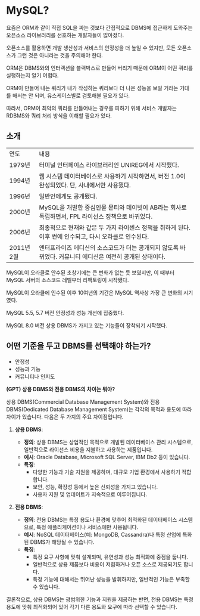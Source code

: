 # MySQL?

요즘은 ORM과 같이 직접 SQL을 짜는 것보다 간접적으로 DBMS에 접근하게 도와주는 오픈소스 라이브러리를 선호하는 개발자들이 많아졌다.

오픈소스를 활용하면 개발 생산성과 서비스의 안정성을 더 높일 수 있지만, 모든 오픈소스가 그런 것은 아니라는 것을 주의해야 한다.

ORM은 DBMS와의 인터랙션을 블랙박스로 만들어 버리기 때문에 ORM이 어떤 쿼리를 실행하는지 알기 어렵다.

ORM이 만들어 내는 쿼리가 내가 작성하는 쿼리보다 더 나은 성능을 보일 거라는 기대를 해서는 안 되며, 유스케이스별로 검토해볼 필요가 있다.

따라서, ORM이 최악의 쿼리를 만들어내는 경우를 피하기 위해 서비스 개발자는 RDBMS와 쿼리 처리 방식을 이해할 필요가 있다.

  

## 소개

|     |     |
| --- | --- |
| 연도  | 내용  |
| 1979년<br> | 터미널 인터페이스 라이브러리인 UNIREG에서 시작했다.<br> |
| 1994년<br> | 웹 시스템 데이터베이스로 사용하기 시작하면서, 버전 1.0이 완성되었다. 단, 사내에서만 사용됐다.<br> |
| 1996년<br> | 일반인에게도 공개됐다.<br> |
| 2000년<br> | MySQL을 개발한 중심인물 몬티와 데이빗이 AB라는 회사로 독립하면서, FPL 라이선스 정책으로 바뀌었다. |
| 2006년<br> | 최종적으로 현재와 같은 두 가지 라이센스 정책을 취하게 된다. 이후 썬에 인수되고, 다시 오라클로 인수된다.<br> |
| 2011년 2월<br> | 엔터프라이즈 에디션의 소스코드가 더는 공개되지 않도록 바뀌었다. 커뮤니티 에디션은 여전히 공개된 상태이다.<br> |

  

MySQL이 오라클로 안수된 초창기에는 큰 변화가 없는 듯 보였지만, 이 때부터 MySQL 서버의 소스코드 레벨부터 리팩토링이 시작됐다.

MySQL이 오라클에 인수된 이후 10여년의 기간은 MySQL 역사상 가장 큰 변화의 시기였다.

  

MySQL 5.5, 5.7 버전 안정성과 성능 개선에 집중했다.

MySQL 8.0 버전 상용 DBMS가 가지고 있는 기능들이 장착되기 시작했다.

  

## 어떤 기준을 두고 DBMS를 선택해야 하는가?

- 안정성
- 성능과 기능
- 커뮤니티나 인지도

  

**(GPT) 상용 DBMS와 전용 DBMS의 차이는 뭐야?**

상용 DBMS(Commercial Database Management System)와 전용 DBMS(Dedicated Database Management System)는 각각의 목적과 용도에 따라 차이가 있습니다. 다음은 두 가지의 주요 차이점입니다.

1. **상용 DBMS**:
    - **정의**: 상용 DBMS는 상업적인 목적으로 개발된 데이터베이스 관리 시스템으로, 일반적으로 라이선스 비용을 지불하고 사용하는 제품입니다.
    - **예시**: Oracle Database, Microsoft SQL Server, IBM Db2 등이 있습니다.
    - **특징**:
        - 다양한 기능과 기술 지원을 제공하며, 대규모 기업 환경에서 사용하기 적합합니다.
        - 보안, 성능, 확장성 등에서 높은 신뢰성을 가지고 있습니다.
        - 사용자 지원 및 업데이트가 지속적으로 이루어집니다.

2. **전용 DBMS**:
    - **정의**: 전용 DBMS는 특정 용도나 환경에 맞추어 최적화된 데이터베이스 시스템으로, 특정 애플리케이션이나 서비스에만 사용됩니다.
    - **예시**: NoSQL 데이터베이스(예: MongoDB, Cassandra)나 특정 산업에 특화된 DBMS가 해당될 수 있습니다.
    - **특징**:
        - 특정 요구 사항에 맞춰 설계되며, 유연성과 성능 최적화에 중점을 둡니다.
        - 일반적으로 상용 제품보다 비용이 저렴하거나 오픈 소스로 제공되기도 합니다.
        - 특정 기능에 대해서는 뛰어난 성능을 발휘하지만, 일반적인 기능은 부족할 수 있습니다.

결론적으로, 상용 DBMS는 광범위한 기능과 지원을 제공하는 반면, 전용 DBMS는 특정 용도에 맞춰 최적화되어 있어 각기 다른 용도와 요구에 따라 선택할 수 있습니다.